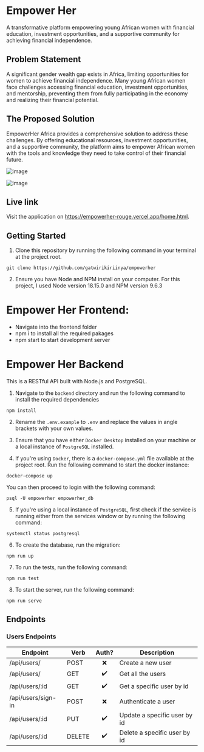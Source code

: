 # Empower Her

A transformative platform empowering young African women with financial education, investment opportunities, and a supportive community for achieving financial independence.

## Problem Statement

A significant gender wealth gap exists in Africa, limiting opportunities for women to achieve financial independence. Many young African women face challenges accessing financial education, investment opportunities, and mentorship, preventing them from fully participating in the economy and realizing their financial potential.

## The Proposed Solution

EmpowerHer Africa provides a comprehensive solution to address these challenges. By offering educational resources, investment opportunities, and a supportive community, the platform aims to empower African women with the tools and knowledge they need to take control of their financial future.

![image](https://github.com/gatwirikiriinya/empowerher/assets/106272752/101acbdd-8c13-4485-acdc-47f6f1379c6c)

![image](https://github.com/gatwirikiriinya/empowerher/assets/106272752/669c1816-e0bd-4ecf-b87c-0585d002f36a)

## Live link
Visit the application on https://empowerher-rouge.vercel.app/home.html.

## Getting Started

1. Clone this repository by running the following command in your terminal at the project root.

```
git clone https://github.com/gatwirikiriinya/empowerher
```

2. Ensure you have Node and NPM install on your computer. For this project, I used Node version 18.15.0 and NPM version 9.6.3


# Empower Her Frontend:

- Navigate into the frontend folder
- npm i to install all the required pakages
- npm start to start development server 


# Empower Her Backend

This is a RESTful API built with Node.js and PostgreSQL.


1. Navigate to the `backend` directory and run the following command to install the required dependencies

```
npm install
```

2. Rename the `.env.example` to `.env` and replace the values in angle brackets with your own values.

3. Ensure that you have either `Docker Desktop` installed on your machine or a local instance of `PostgreSQL` installed.

4. If you're using `Docker`, there is a `docker-compose.yml` file available at the project root. Run the following command to start the docker instance:

```
docker-compose up
```

You can then proceed to login with the following command:

```
psql -U empowerher empowerher_db
```

5. If you're using a local instance of `PostgreSQL`, first check if the service is running either from the services window or by running the following command:

```
systemctl status postgresql
```

6. To create the database, run the migration:

```
npm run up
```

7. To run the tests, run the following command:

```
npm run test
```

8. To start the server, run the following command:

```
npm run serve
```

## Endpoints

### Users Endpoints

| Endpoint           | Verb   | Auth? | Description                  |
| ------------------ | ------ | :---: | ---------------------------- |
| /api/users/        | POST   |  ❌   | Create a new user            |
| /api/users/        | GET    |  ✔️   | Get all the users            |
| /api/users/:id     | GET    |  ✔️   | Get a specific user by id    |
| /api/users/sign-in | POST   |  ❌   | Authenticate a user          |
| /api/users/:id     | PUT    |  ✔️   | Update a specific user by id |
| /api/users/:id     | DELETE |  ✔️   | Delete a specific user by id |



